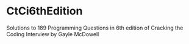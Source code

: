 # CtCi6thEdition
Solutions to 189 Programming Questions in 6th edition of Cracking the Coding Interview by Gayle McDowell
